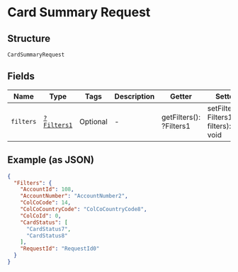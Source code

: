 
# Card Summary Request

## Structure

`CardSummaryRequest`

## Fields

| Name | Type | Tags | Description | Getter | Setter |
|  --- | --- | --- | --- | --- | --- |
| `filters` | [`?Filters1`](../../doc/models/filters-1.md) | Optional | - | getFilters(): ?Filters1 | setFilters(?Filters1 filters): void |

## Example (as JSON)

```json
{
  "Filters": {
    "AccountId": 108,
    "AccountNumber": "AccountNumber2",
    "ColCoCode": 14,
    "ColCoCountryCode": "ColCoCountryCode8",
    "ColCoId": 0,
    "CardStatus": [
      "CardStatus7",
      "CardStatus8"
    ],
    "RequestId": "RequestId0"
  }
}
```


